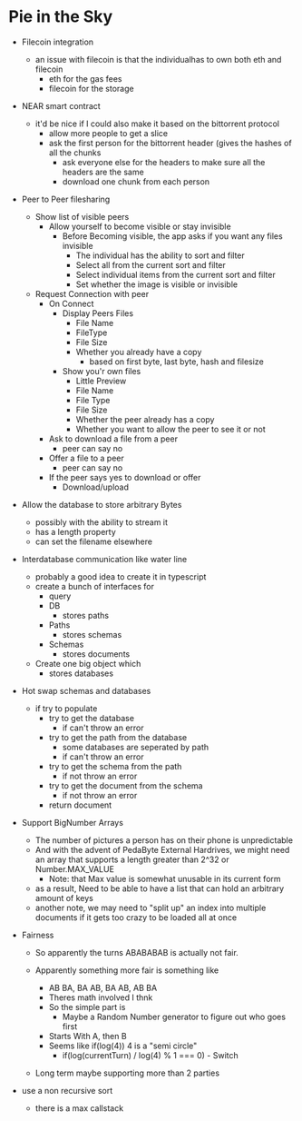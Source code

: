 # Pie in the Sky

- Filecoin integration
  - an issue with filecoin is that the individualhas to own both eth and filecoin
    - eth for the gas fees
    - filecoin for the storage
- NEAR smart contract
  - it'd be nice if I could also make it based on the bittorrent protocol
    - allow more people to get a slice
    - ask the first person for the bittorrent header (gives the hashes of all the chunks
      - ask everyone else for the headers to make sure all the headers are the same
      - download one chunk from each person

- Peer to Peer filesharing
  - Show list of visible peers
    - Allow yourself to become visible or stay invisible
      - Before Becoming visible, the app asks if you want any files invisible
        - The individual has the ability to sort and filter
        - Select all from the current sort and filter
        - Select individual items from the current sort and filter
        - Set whether the image is visible or invisible
  - Request Connection with peer
    - On Connect
      - Display Peers Files
        - File Name
        - FileType
        - File Size
        - Whether you already have a copy
          - based on first byte, last byte, hash and filesize
      - Show you'r own files
        - Little Preview
        - File Name
        - File Type
        - File Size
        - Whether the peer already has a copy
        - Whether you want to allow the peer to see it or not
    - Ask to download a file from a peer
      - peer can say no
    - Offer a file to a peer
      - peer can say no
    - If the peer says yes to download or offer
      - Download/upload

- Allow the database to store arbitrary Bytes
  - possibly with the ability to stream it
  - has a length property
  - can set the filename elsewhere

- Interdatabase communication like water line
  - probably a good idea to create it in typescript
  - create a bunch of interfaces for
    - query
    - DB
      - stores paths
    - Paths
      - stores schemas
    - Schemas
      - stores documents
  - Create one big object which
    - stores databases

- Hot swap schemas and databases
  - if try to populate
    - try to get the database
      - if can't throw an error
    - try to get the path from the database
      - some databases are seperated by path
      - if can't throw an error
    - try to get the schema from the path
      - if not throw an error
    - try to get the document from the schema
      - if not throw an error
    - return document

- Support BigNumber Arrays
  - The number of pictures a person has on their phone is unpredictable
  - And with the advent of PedaByte External Hardrives, we might need an array that supports a length greater than 2^32 or Number.MAX_VALUE
    - Note: that Max value is somewhat unusable in its current form
  - as a result, Need to be able to have a list that can hold an arbitrary amount of keys
  - another note, we may need to "split up" an index into multiple documents if it gets too crazy to be loaded all at once

- Fairness
  - So apparently the turns ABABABAB is actually not fair.
  - Apparently something more fair is something like
    - AB BA, BA AB, BA AB, AB BA
    - Theres math involved I thnk
    - So the simple part is
      - Maybe a Random Number generator to figure out who goes first
    - Starts With A, then B
    - Seems like if(log(4)) 4 is a "semi circle"
      - if(log(currentTurn) / log(4) % 1 === 0) - Switch

  - Long term maybe supporting more than 2 parties

- use a non recursive sort
  - there is a max callstack
